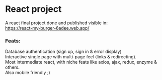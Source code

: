 # React project
A react final project done and published visible in:  
https://react-my-burger-6adee.web.app/  
### Feats:  
Database authentication (sign up, sign in & error display)  
Interactive single page with multi-page feel (links & redirecting).  
Most intermediate react, with niche feats like axios, ajax, redux, enzyme & others.  
Also mobile friendly ;)  
